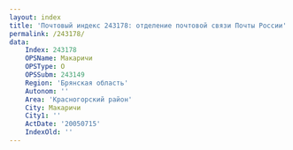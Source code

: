 ```yaml
---
layout: index
title: 'Почтовый индекс 243178: отделение почтовой связи Почты России'
permalink: /243178/
data:
    Index: 243178
    OPSName: Макаричи
    OPSType: О
    OPSSubm: 243149
    Region: 'Брянская область'
    Autonom: ''
    Area: 'Красногорский район'
    City: Макаричи
    City1: ''
    ActDate: '20050715'
    IndexOld: ''
---
```

